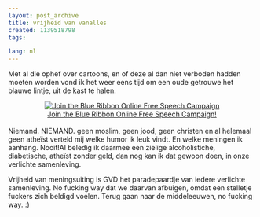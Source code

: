```yaml
---
layout: post_archive
title: vrijheid van vanalles
created: 1139518798
tags:

lang: nl
---
```

Met al die ophef over cartoons, en of deze al dan niet verboden hadden moeten worden vond ik het weer eens tijd om een oude getrouwe het blauwe lintje, uit de kast te halen.<br /><div align="CENTER">[![Join the Blue Ribbon Online Free Speech Campaign](http://www.eff.org/br/brstrip.gif)<br />Join the Blue Ribbon Online Free Speech Campaign!](http://www.eff.org/br)</div><br /><!--break-->Niemand. NIEMAND. geen moslim, geen jood, geen christen en al helemaal geen atheïst verteld mij welke humor ik leuk vindt. En welke meningen ik aanhang. Nooit!Al beledig ik daarmee een zielige alcoholistiche, diabetische, atheïst zonder geld, dan nog kan ik dat gewoon doen, in onze verlichte samenleving.

Vrijheid van meningsuiting is GVD het paradepaardje van iedere verlichte samenleving. No fucking way dat we daarvan afbuigen, omdat een stelletje fuckers zich beldigd voelen. Terug gaan naar de middeleeuwen, no fucking way. :)
